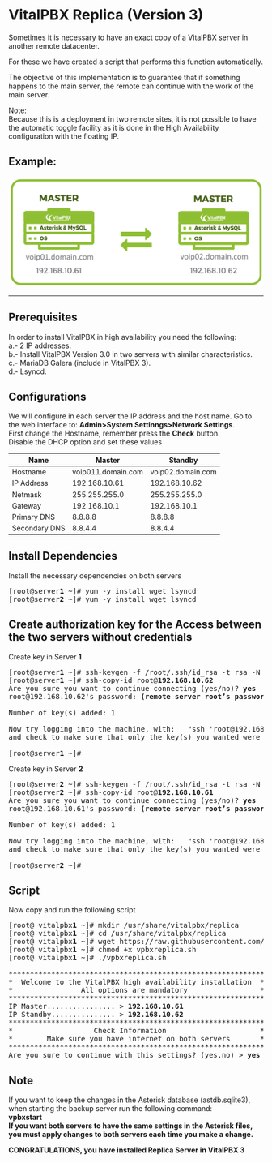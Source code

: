 VitalPBX Replica (Version 3)
=====
Sometimes it is necessary to have an exact copy of a VitalPBX server in another remote datacenter.<br>

For these we have created a script that performs this function automatically.<br>

The objective of this implementation is to guarantee that if something happens to the main server, the remote can continue with the work of the main server.<br>

Note:<br>
Because this is a deployment in two remote sites, it is not possible to have the automatic toggle facility as it is done in the High Availability configuration with the floating IP.<br>

## Example:<br>
![VitalPBX HA](https://github.com/VitalPBX/vitalpbx_replica/blob/main/HAReplica2Servers.png)

-----------------
## Prerequisites
In order to install VitalPBX in high availability you need the following:<br>
a.- 2 IP addresses.<br>
b.- Install VitalPBX Version 3.0 in two servers with similar characteristics.<br>
c.- MariaDB Galera (include in VitalPBX 3).<br>
d.- Lsyncd.

## Configurations
We will configure in each server the IP address and the host name. Go to the web interface to: <strong>Admin>System Settinngs>Network Settings</strong>.<br>
First change the Hostname, remember press the <strong>Check</strong> button.<br>
Disable the DHCP option and set these values<br>

| Name          | Master                 | Standby               |
| ------------- | ---------------------- | --------------------- |
| Hostname      | voip011.domain.com     | voip02.domain.com     |
| IP Address    | 192.168.10.61          | 192.168.10.62         |
| Netmask       | 255.255.255.0          | 255.255.255.0         |
| Gateway       | 192.168.10.1           | 192.168.10.1          |
| Primary DNS   | 8.8.8.8                | 8.8.8.8               |
| Secondary DNS | 8.8.4.4                | 8.8.4.4               |

## Install Dependencies
Install the necessary dependencies on both servers<br>
<pre>
[root@server<strong>1</strong> ~]# yum -y install wget lsyncd
[root@server<strong>2</strong> ~]# yum -y install wget lsyncd
</pre>

## Create authorization key for the Access between the two servers without credentials

Create key in Server <strong>1</strong>
<pre>
[root@server<strong>1</strong> ~]# ssh-keygen -f /root/.ssh/id_rsa -t rsa -N '' >/dev/null
[root@server<strong>1</strong> ~]# ssh-copy-id root@<strong>192.168.10.62</strong>
Are you sure you want to continue connecting (yes/no)? <strong>yes</strong>
root@192.168.10.62's password: <strong>(remote server root’s password)</strong>

Number of key(s) added: 1

Now try logging into the machine, with:   "ssh 'root@192.168.10.62'"
and check to make sure that only the key(s) you wanted were added. 

[root@server<strong>1</strong> ~]#
</pre>

Create key in Server <strong>2</strong>
<pre>
[root@server<strong>2</strong> ~]# ssh-keygen -f /root/.ssh/id_rsa -t rsa -N '' >/dev/null
[root@server<strong>2</strong> ~]# ssh-copy-id root@<strong>192.168.10.61</strong>
Are you sure you want to continue connecting (yes/no)? <strong>yes</strong>
root@192.168.10.61's password: <strong>(remote server root’s password)</strong>

Number of key(s) added: 1

Now try logging into the machine, with:   "ssh 'root@192.168.10.61'"
and check to make sure that only the key(s) you wanted were added. 

[root@server<strong>2</strong> ~]#
</pre>

## Script
Now copy and run the following script<br>
<pre>
[root@ vitalpbx<strong>1</strong> ~]# mkdir /usr/share/vitalpbx/replica
[root@ vitalpbx<strong>1</strong> ~]# cd /usr/share/vitalpbx/replica
[root@ vitalpbx<strong>1</strong> ~]# wget https://raw.githubusercontent.com/VitalPBX/vitalpbx_replica/master/vpbxreplica.sh
[root@ vitalpbx<strong>1</strong> ~]# chmod +x vpbxreplica.sh
[root@ vitalpbx<strong>1</strong> ~]# ./vpbxreplica.sh

************************************************************
*  Welcome to the VitalPBX high availability installation  *
*                All options are mandatory                 *
************************************************************
IP Master................ > <strong>192.168.10.61</strong>
IP Standby............... > <strong>192.168.10.62</strong>
************************************************************
*                   Check Information                      *
*        Make sure you have internet on both servers       *
************************************************************
Are you sure to continue with this settings? (yes,no) > <strong>yes</strong>
</pre>

## Note
If you want to keep the changes in the Asterisk database (astdb.sqlite3), when starting the backup server run the following command:<br>
<strong>vpbxstart<strong><br>
If you want both servers to have the same settings in the Asterisk files, you must apply changes to both servers each time you make a change.<br>


<strong>CONGRATULATIONS</strong>, you have installed Replica Server in <strong>VitalPBX 3</strong><br>


